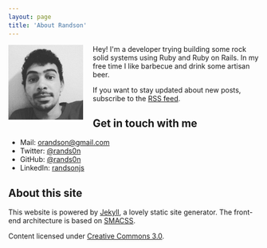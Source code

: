 ```yaml
---
layout: page
title: 'About Randson'
---
```


<img src="/images/rands0n.jpg" style="width: 150px; float: left; margin: 0 1.4em 0 0;" alt="">

Hey! I'm a developer trying building some rock solid systems using Ruby and Ruby on Rails. In my free time I like barbecue and drink some artisan beer.

If you want to stay updated about new posts, subscribe to the [RSS feed](http://rands0n.com/index.xml).

## Get in touch with me

- Mail: [orandson@gmail.com](mailto:orandson@gmail.com)
- Twitter: [@rands0n](https://twitter.com)
- GitHub: [@rands0n](https://github.com/rands0n)
- LinkedIn: [randsonjs](https://www.linkedin.com/in/randsonjs)

## About this site

This website is powered by [Jekyll](http://jekyllrb.com), a lovely static site generator. The front-end architecture is based on [SMACSS](http://rands0n.com/upgraded-my-blog-and-iam-using-smacss/).

Content licensed under [Creative Commons 3.0](http://creativecommons.org/licenses/by/3.0/).
